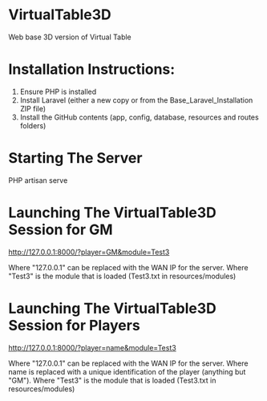 # VirtualTable3D
Web base 3D version of Virtual Table

# Installation Instructions:
1. Ensure PHP is installed
2. Install Laravel (either a new copy or from the Base_Laravel_Installation ZIP file)
3. Install the GitHub contents (app, config, database, resources and routes folders)

# Starting The Server
PHP artisan serve

# Launching The VirtualTable3D Session for GM
http://127.0.0.1:8000/?player=GM&module=Test3

Where "127.0.0.1" can be replaced with the WAN IP for the server.
Where "Test3" is the module that is loaded (Test3.txt in resources/modules)

# Launching The VirtualTable3D Session for Players
http://127.0.0.1:8000/?player=name&module=Test3

Where "127.0.0.1" can be replaced with the WAN IP for the server.
Where name is replaced with a unique identification of the player (anything but "GM").
Where "Test3" is the module that is loaded (Test3.txt in resources/modules)

